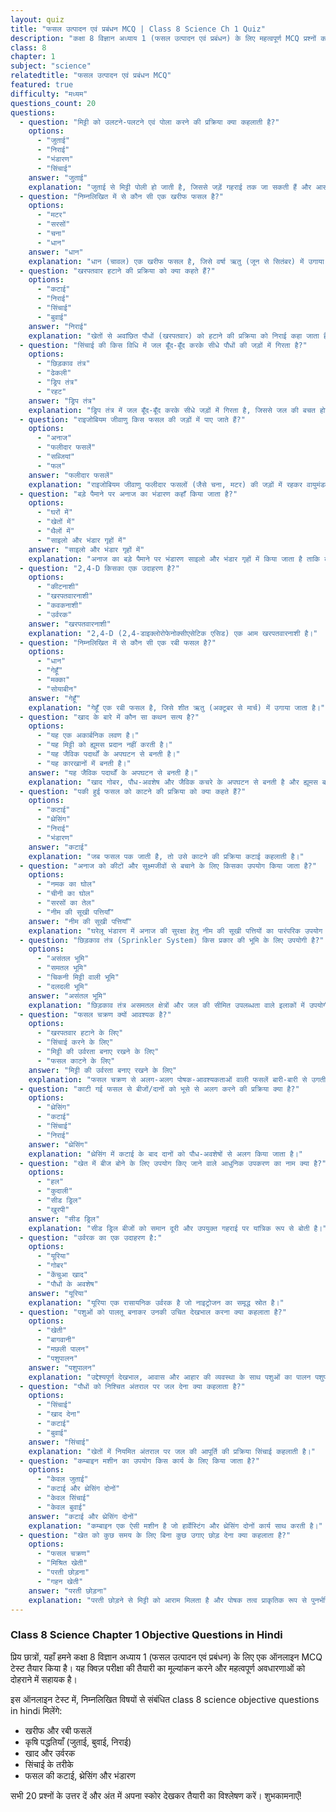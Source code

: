 ```yaml
---
layout: quiz
title: "फसल उत्पादन एवं प्रबंधन MCQ | Class 8 Science Ch 1 Quiz"
description: "कक्षा 8 विज्ञान अध्याय 1 (फसल उत्पादन एवं प्रबंधन) के लिए महत्वपूर्ण MCQ प्रश्नों का ऑनलाइन टेस्ट। परीक्षा की तैयारी के लिए Objective Questions हल करें।"
class: 8
chapter: 1
subject: "science"
relatedtitle: "फसल उत्पादन एवं प्रबंधन MCQ"
featured: true
difficulty: "मध्यम"
questions_count: 20
questions:
  - question: "मिट्टी को उलटने-पलटने एवं पोला करने की प्रक्रिया क्या कहलाती है?"
    options:
      - "जुताई"
      - "निराई"
      - "भंडारण"
      - "सिंचाई"
    answer: "जुताई"
    explanation: "जुताई से मिट्टी पोली हो जाती है, जिससे जड़ें गहराई तक जा सकती हैं और आसानी से श्वसन कर सकती हैं।"
  - question: "निम्नलिखित में से कौन सी एक खरीफ फसल है?"
    options:
      - "मटर"
      - "सरसों"
      - "चना"
      - "धान"
    answer: "धान"
    explanation: "धान (चावल) एक खरीफ फसल है, जिसे वर्षा ऋतु (जून से सितंबर) में उगाया जाता है।"
  - question: "खरपतवार हटाने की प्रक्रिया को क्या कहते हैं?"
    options:
      - "कटाई"
      - "निराई"
      - "सिंचाई"
      - "बुवाई"
    answer: "निराई"
    explanation: "खेतों से अवांछित पौधों (खरपतवार) को हटाने की प्रक्रिया को निराई कहा जाता है।"
  - question: "सिंचाई की किस विधि में जल बूँद-बूँद करके सीधे पौधों की जड़ों में गिरता है?"
    options:
      - "छिड़काव तंत्र"
      - "ढेकली"
      - "ड्रिप तंत्र"
      - "रहट"
    answer: "ड्रिप तंत्र"
    explanation: "ड्रिप तंत्र में जल बूँद-बूँद करके सीधे जड़ों में गिरता है, जिससे जल की बचत होती है।"
  - question: "राइजोबियम जीवाणु किस फसल की जड़ों में पाए जाते हैं?"
    options:
      - "अनाज"
      - "फलीदार फसलें"
      - "सब्जियां"
      - "फल"
    answer: "फलीदार फसलें"
    explanation: "राइजोबियम जीवाणु फलीदार फसलों (जैसे चना, मटर) की जड़ों में रहकर वायुमंडलीय नाइट्रोजन का स्थिरीकरण करते हैं।"
  - question: "बड़े पैमाने पर अनाज का भंडारण कहाँ किया जाता है?"
    options:
      - "घरों में"
      - "खेतों में"
      - "थैलों में"
      - "साइलो और भंडार गृहों में"
    answer: "साइलो और भंडार गृहों में"
    explanation: "अनाज का बड़े पैमाने पर भंडारण साइलो और भंडार गृहों में किया जाता है ताकि कीटों और नमी से सुरक्षा मिल सके।"
  - question: "2,4-D किसका एक उदाहरण है?"
    options:
      - "कीटनाशी"
      - "खरपतवारनाशी"
      - "कवकनाशी"
      - "उर्वरक"
    answer: "खरपतवारनाशी"
    explanation: "2,4-D (2,4-डाइक्लोरोफेनोक्सीएसेटिक एसिड) एक आम खरपतवारनाशी है।"
  - question: "निम्नलिखित में से कौन सी एक रबी फसल है?"
    options:
      - "धान"
      - "गेहूँ"
      - "मक्का"
      - "सोयाबीन"
    answer: "गेहूँ"
    explanation: "गेहूँ एक रबी फसल है, जिसे शीत ऋतु (अक्टूबर से मार्च) में उगाया जाता है।"
  - question: "खाद के बारे में कौन सा कथन सत्य है?"
    options:
      - "यह एक अकार्बनिक लवण है।"
      - "यह मिट्टी को ह्यूमस प्रदान नहीं करती है।"
      - "यह जैविक पदार्थों के अपघटन से बनती है।"
      - "यह कारखानों में बनती है।"
    answer: "यह जैविक पदार्थों के अपघटन से बनती है।"
    explanation: "खाद गोबर, पौध-अवशेष और जैविक कचरे के अपघटन से बनती है और ह्यूमस बढ़ाती है।"
  - question: "पकी हुई फसल को काटने की प्रक्रिया को क्या कहते हैं?"
    options:
      - "कटाई"
      - "थ्रेसिंग"
      - "निराई"
      - "भंडारण"
    answer: "कटाई"
    explanation: "जब फसल पक जाती है, तो उसे काटने की प्रक्रिया कटाई कहलाती है।"
  - question: "अनाज को कीटों और सूक्ष्मजीवों से बचाने के लिए किसका उपयोग किया जाता है?"
    options:
      - "नमक का घोल"
      - "चीनी का घोल"
      - "सरसों का तेल"
      - "नीम की सूखी पत्तियाँ"
    answer: "नीम की सूखी पत्तियाँ"
    explanation: "घरेलू भंडारण में अनाज की सुरक्षा हेतु नीम की सूखी पत्तियों का पारंपरिक उपयोग किया जाता है।"
  - question: "छिड़काव तंत्र (Sprinkler System) किस प्रकार की भूमि के लिए उपयोगी है?"
    options:
      - "असंतल भूमि"
      - "समतल भूमि"
      - "चिकनी मिट्टी वाली भूमि"
      - "दलदली भूमि"
    answer: "असंतल भूमि"
    explanation: "छिड़काव तंत्र असमतल क्षेत्रों और जल की सीमित उपलब्धता वाले इलाकों में उपयोगी है।"
  - question: "फसल चक्रण क्यों आवश्यक है?"
    options:
      - "खरपतवार हटाने के लिए"
      - "सिंचाई करने के लिए"
      - "मिट्टी की उर्वरता बनाए रखने के लिए"
      - "फसल काटने के लिए"
    answer: "मिट्टी की उर्वरता बनाए रखने के लिए"
    explanation: "फसल चक्रण से अलग-अलग पोषक-आवश्यकताओं वाली फसलें बारी-बारी से उगती हैं, जिससे पोषक संतुलन बना रहता है।"
  - question: "काटी गई फसल से बीजों/दानों को भूसे से अलग करने की प्रक्रिया क्या है?"
    options:
      - "थ्रेसिंग"
      - "कटाई"
      - "सिंचाई"
      - "निराई"
    answer: "थ्रेसिंग"
    explanation: "थ्रेसिंग में कटाई के बाद दानों को पौध-अवशेषों से अलग किया जाता है।"
  - question: "खेत में बीज बोने के लिए उपयोग किए जाने वाले आधुनिक उपकरण का नाम क्या है?"
    options:
      - "हल"
      - "कुदाली"
      - "सीड ड्रिल"
      - "खुरपी"
    answer: "सीड ड्रिल"
    explanation: "सीड ड्रिल बीजों को समान दूरी और उपयुक्त गहराई पर यांत्रिक रूप से बोती है।"
  - question: "उर्वरक का एक उदाहरण है:"
    options:
      - "यूरिया"
      - "गोबर"
      - "केंचुआ खाद"
      - "पौधों के अवशेष"
    answer: "यूरिया"
    explanation: "यूरिया एक रासायनिक उर्वरक है जो नाइट्रोजन का समृद्ध स्रोत है।"
  - question: "पशुओं को पालतू बनाकर उनकी उचित देखभाल करना क्या कहलाता है?"
    options:
      - "खेती"
      - "बागवानी"
      - "मछली पालन"
      - "पशुपालन"
    answer: "पशुपालन"
    explanation: "उद्देश्यपूर्ण देखभाल, आवास और आहार की व्यवस्था के साथ पशुओं का पालन पशुपालन कहलाता है।"
  - question: "पौधों को निश्चित अंतराल पर जल देना क्या कहलाता है?"
    options:
      - "सिंचाई"
      - "खाद देना"
      - "कटाई"
      - "बुवाई"
    answer: "सिंचाई"
    explanation: "खेतों में नियमित अंतराल पर जल की आपूर्ति की प्रक्रिया सिंचाई कहलाती है।"
  - question: "कम्बाइन मशीन का उपयोग किस कार्य के लिए किया जाता है?"
    options:
      - "केवल जुताई"
      - "कटाई और थ्रेसिंग दोनों"
      - "केवल सिंचाई"
      - "केवल बुवाई"
    answer: "कटाई और थ्रेसिंग दोनों"
    explanation: "कम्बाइन एक ऐसी मशीन है जो हार्वेस्टिंग और थ्रेसिंग दोनों कार्य साथ करती है।"
  - question: "खेत को कुछ समय के लिए बिना कुछ उगाए छोड़ देना क्या कहलाता है?"
    options:
      - "फसल चक्रण"
      - "मिश्रित खेती"
      - "परती छोड़ना"
      - "गहन खेती"
    answer: "परती छोड़ना"
    explanation: "परती छोड़ने से मिट्टी को आराम मिलता है और पोषक तत्व प्राकृतिक रूप से पुनर्भरित होते हैं।"
---
```


### Class 8 Science Chapter 1 Objective Questions in Hindi

प्रिय छात्रों, यहाँ हमने कक्षा 8 विज्ञान अध्याय 1 (फसल उत्पादन एवं प्रबंधन) के लिए एक ऑनलाइन MCQ टेस्ट तैयार किया है। यह क्विज़ परीक्षा की तैयारी का मूल्यांकन करने और महत्वपूर्ण अवधारणाओं को दोहराने में सहायक है।

इस ऑनलाइन टेस्ट में, निम्नलिखित विषयों से संबंधित class 8 science objective questions in hindi मिलेंगे:
- खरीफ और रबी फसलें
- कृषि पद्धतियाँ (जुताई, बुवाई, निराई)
- खाद और उर्वरक
- सिंचाई के तरीके
- फसल की कटाई, थ्रेसिंग और भंडारण

सभी 20 प्रश्नों के उत्तर दें और अंत में अपना स्कोर देखकर तैयारी का विश्लेषण करें। शुभकामनाएँ!